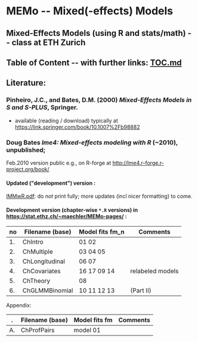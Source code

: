 # MEMo -- Mixed(-effects) Models
## Mixed-Effects Models (using R and stats/math) -- class at ETH Zurich

## Table of Content -- with further links: [__TOC.md__](TOC.md)

## Literature:

### Pinheiro, J.C., and Bates, D.M. (2000) *Mixed-Effects Models in S and S-PLUS*, Springer.
- available (reading / download) typically at https://link.springer.com/book/10.1007%2Fb98882

### Doug Bates *lme4: Mixed-effects modeling with R* (~2010), unpublished;
 Feb.2010 version public e.g., on R-forge at http://lme4.r-forge.r-project.org/book/
#### Updated ("development") version :
 [lMMwR.pdf](https://stat.ethz.ch/~maechler/MEMo-pages/lMMwR.pdf): do
 *not* print fully; more updates (incl nicer formatting) to come.

#### Development version (chapter-wise `*.R` versions) in https://stat.ethz.ch/~maechler/MEMo-pages/ :
<!-- MM update: (cd  ~/Vorl/MEMo/lMMwR-devel/ ; ./0-do-web ==> ~/www/MEMo-pages/
 synchronize the scheme below w/
 ~/Vorl/MEMo/lMMwR-devel/lMMwR.Rnw
 --------------------------------- -->

no | Filename (base) | Model fits fm_n | Comments
---| --------------- | --------------- | --------
 1.| ChIntro         | 01 02           |
 2.| ChMultiple      | 03 04 05        |
 3.| ChLongitudinal  | 06 07           |
 4.| ChCovariates    | 16 17 09 14     | relabeled models
 5.| ChTheory        | 08              |
 6.| ChGLMMBinomial  | 10 11 12 13     | (Part II)


Appendix:

.  | Filename (base) | Model fits fm<n> | Comments
---| --------------- | ---------------- | --------
A. | ChProfPairs     | model 01         |




